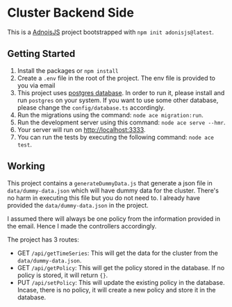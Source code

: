 # Cluster Backend Side

This is a [AdnoisJS](https://adonisjs.com/) project bootstrapped with `npm init adonisjs@latest`.

## Getting Started
1. Install the packages or `npm install`
2. Create a `.env` file in the root of the project. The env file is provided to you via email
3. This project uses [postgres database](https://www.postgresql.org/). In order to run it, please install and run `postgres` on your system. If you want to use some other database, please change the `config/database.ts` accordingly.
4. Run the migrations using the command: `node ace migration:run`.
5. Run the development server using this command: `node ace serve --hmr`.
4. Your server will run on [http://localhost:3333](http://localhost:3333).
5. You can run the tests by executing the following command: `node ace test`.

## Working
This project contains a `generateDummyData.js` that generate a json file in `data/dummy-data.json` which will have dummy data for the cluster. There's no harm in executing this file but you do not need to. I already have provided the `data/dummy-data.json` in the project.

I assumed there will always be one policy from the information provided in the email. Hence I made the controllers accordingly.

The project has 3 routes:
- GET `/api/getTimeSeries`: This will get the data for the cluster from the `data/dummy-data.json`.
- GET `/api/getPolicy`: This will get the policy stored in the database. If no policy is stored, it will return `{}`.
- PUT `/api/setPolicy`: This will update the existing policy in the database. Incase, there is no policy, it will create a new policy and store it in the database.
